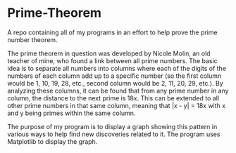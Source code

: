 # Prime-Theorem
A repo containing all of my programs in an effort to help prove the prime number theorem.

The prime theorem in question was developed by Nicole Molin, an old teacher of mine, who found a link between all prime numbers. The basic idea is to separate all numbers into columns where each of the digits of the numbers of each column add up to a specific number (so the first column would be 1, 10, 19, 28, etc., second column would be 2, 11, 20, 29, etc.). By analyzing these columns, it can be found that from any prime number in any column, the distance to the next prime is 18x. This can be extended to all other prime numbers in that same column, meaning that |x - y| = 18x with x and y being primes within the same column.

The purpose of my program is to display a graph showing this pattern in various ways to help find new discoveries related to it. The program uses Matplotlib to display the graph.
